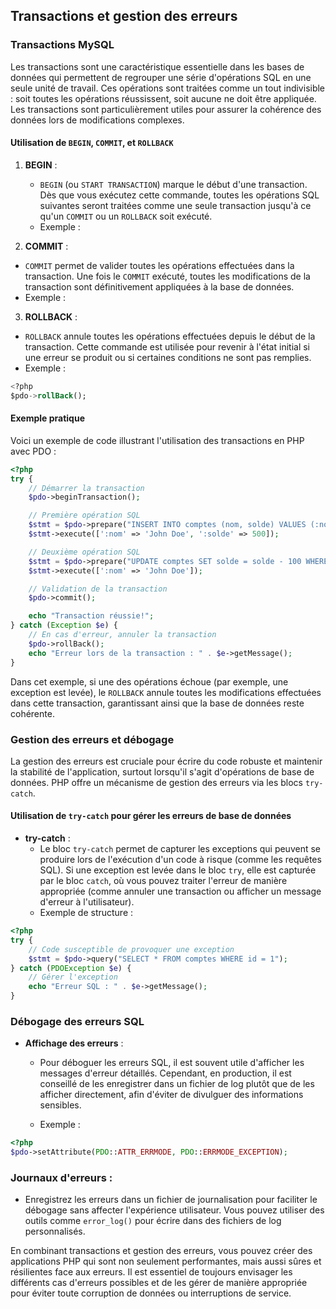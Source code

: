 ## Transactions et gestion des erreurs

### Transactions MySQL

Les transactions sont une caractéristique essentielle dans les bases de données qui permettent de regrouper une série d'opérations SQL en une seule unité de travail. Ces opérations sont traitées comme un tout indivisible : soit toutes les opérations réussissent, soit aucune ne doit être appliquée. Les transactions sont particulièrement utiles pour assurer la cohérence des données lors de modifications complexes.

#### Utilisation de `BEGIN`, `COMMIT`, et `ROLLBACK`

1. **BEGIN** :

   - `BEGIN` (ou `START TRANSACTION`) marque le début d'une transaction. Dès que vous exécutez cette commande, toutes les opérations SQL suivantes seront traitées comme une seule transaction jusqu'à ce qu'un `COMMIT` ou un `ROLLBACK` soit exécuté.
   - Exemple :

2. **COMMIT** :

- `COMMIT` permet de valider toutes les opérations effectuées dans la transaction. Une fois le `COMMIT` exécuté, toutes les modifications de la transaction sont définitivement appliquées à la base de données.
- Exemple :

3. **ROLLBACK** :

- `ROLLBACK` annule toutes les opérations effectuées depuis le début de la transaction. Cette commande est utilisée pour revenir à l'état initial si une erreur se produit ou si certaines conditions ne sont pas remplies.
- Exemple :

```sql
<?php
$pdo->rollBack();
```

#### Exemple pratique

Voici un exemple de code illustrant l'utilisation des transactions en PHP avec PDO :

```php
<?php
try {
    // Démarrer la transaction
    $pdo->beginTransaction();

    // Première opération SQL
    $stmt = $pdo->prepare("INSERT INTO comptes (nom, solde) VALUES (:nom, :solde)");
    $stmt->execute([':nom' => 'John Doe', ':solde' => 500]);

    // Deuxième opération SQL
    $stmt = $pdo->prepare("UPDATE comptes SET solde = solde - 100 WHERE nom = :nom");
    $stmt->execute([':nom' => 'John Doe']);

    // Validation de la transaction
    $pdo->commit();

    echo "Transaction réussie!";
} catch (Exception $e) {
    // En cas d'erreur, annuler la transaction
    $pdo->rollBack();
    echo "Erreur lors de la transaction : " . $e->getMessage();
}
```

Dans cet exemple, si une des opérations échoue (par exemple, une exception est levée), le `ROLLBACK` annule toutes les modifications effectuées dans cette transaction, garantissant ainsi que la base de données reste cohérente.

### Gestion des erreurs et débogage

La gestion des erreurs est cruciale pour écrire du code robuste et maintenir la stabilité de l'application, surtout lorsqu'il s'agit d'opérations de base de données. PHP offre un mécanisme de gestion des erreurs via les blocs `try-catch`.

#### Utilisation de `try-catch` pour gérer les erreurs de base de données

- **try-catch** :
  - Le bloc `try-catch` permet de capturer les exceptions qui peuvent se produire lors de l'exécution d'un code à risque (comme les requêtes SQL). Si une exception est levée dans le bloc `try`, elle est capturée par le bloc `catch`, où vous pouvez traiter l'erreur de manière appropriée (comme annuler une transaction ou afficher un message d'erreur à l'utilisateur).
  - Exemple de structure :

```php
<?php
try {
    // Code susceptible de provoquer une exception
    $stmt = $pdo->query("SELECT * FROM comptes WHERE id = 1");
} catch (PDOException $e) {
    // Gérer l'exception
    echo "Erreur SQL : " . $e->getMessage();
}
```

### Débogage des erreurs SQL

- **Affichage des erreurs** :

  - Pour déboguer les erreurs SQL, il est souvent utile d'afficher les messages d'erreur détaillés. Cependant, en production, il est conseillé de les enregistrer dans un fichier de log plutôt que de les afficher directement, afin d'éviter de divulguer des informations sensibles.

  - Exemple :

```php
<?php
$pdo->setAttribute(PDO::ATTR_ERRMODE, PDO::ERRMODE_EXCEPTION);
```

### **Journaux d'erreurs** :

- Enregistrez les erreurs dans un fichier de journalisation pour faciliter le débogage sans affecter l'expérience utilisateur. Vous pouvez utiliser des outils comme `error_log()` pour écrire dans des fichiers de log personnalisés.

En combinant transactions et gestion des erreurs, vous pouvez créer des applications PHP qui sont non seulement performantes, mais aussi sûres et résilientes face aux erreurs. Il est essentiel de toujours envisager les différents cas d'erreurs possibles et de les gérer de manière appropriée pour éviter toute corruption de données ou interruptions de service.